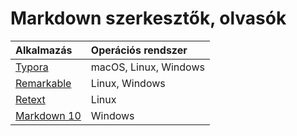 # Markdown szerkesztők, olvasók

| Alkalmazás | Operációs rendszer |
| :--- | :--- |
| [Typora](https://typora.io/) | macOS, Linux, Windows |
| [Remarkable](https://remarkableapp.github.io/) | Linux, Windows |
| [Retext](https://github.com/retext-project/retext) | Linux |
| [Markdown 10](https://www.microsoft.com/en-us/p/markdown-10) | Windows |

